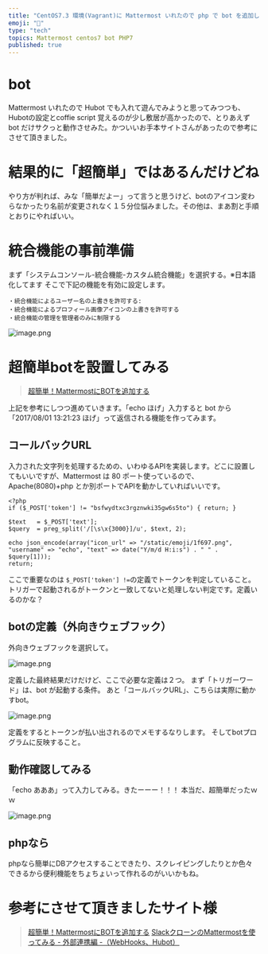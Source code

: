 ```yaml
---
title: "CentOS7.3 環境(Vagrant)に Mattermost いれたので php で bot を追加してみる（Outgoing WebHooks）　その１"
emoji: "📝"
type: "tech"
topics: Mattermost centos7 bot PHP7
published: true
---
```


# bot
Mattermost いれたので Hubot でも入れて遊んでみようと思ってみつつも、Hubotの設定とcoffie script 覚えるのが少し敷居が高かったので、とりあえず bot だけサクっと動作させみた。かついいお手本サイトさんがあったので参考にさせて頂きました。

# 結果的に「超簡単」ではあるんだけどね
やり方が判れば、みな「簡単だよー」って言うと思うけど、botのアイコン変わらなかったり名前が変更されなく１５分位悩みました。その他は、まあ割と手順とおりにやればいい。

# 統合機能の事前準備
まず「システムコンソール-統合機能-カスタム統合機能」を選択する。※日本語化してます
そこで下記の機能を有効に設定します。

```text:
・統合機能によるユーザー名の上書きを許可する:
・統合機能によるプロフィール画像アイコンの上書きを許可する
・統合機能の管理を管理者のみに制限する
```

![image.png](https://qiita-image-store.s3.amazonaws.com/0/44540/d1c8c12d-de82-46db-0272-601a3e4c68c5.png)

# 超簡単botを設置してみる

> [超簡単！MattermostにBOTを追加する](https://vivibit.net/mattermost_bot/)

上記を参考にしつつ進めていきます。「echo ほげ」入力すると bot から「2017/08/01 13:21:23 ほげ」って返信される機能を作ってみます。

## コールバックURL
入力された文字列を処理するための、いわゆるAPIを実装します。どこに設置してもいいですが、Mattermost は 80 ポート使っているので、Apache(8080)+php とか別ポートでAPIを動かしていればいいです。

```php:echo.php
<?php
if ($_POST['token'] != "bsfwydtxc3rgznwki35gw6s5to") { return; }
 
$text   = $_POST['text'];
$query  = preg_split('/[\s\x{3000}]/u', $text, 2);
 
echo json_encode(array("icon_url" => "/static/emoji/1f697.png", "username" => "echo", "text" => date("Y/m/d H:i:s") . " " . $query[1]));
return;
```

ここで重要なのは ```$_POST['token'] !=```の定義でトークンを判定していること。トリガーで起動されるがトークンと一致してないと処理しない判定です。定義いるのかな？


## botの定義（外向きウェブフック）
外向きウェブフックを選択して。

![image.png](https://qiita-image-store.s3.amazonaws.com/0/44540/20c6d7a6-5ae9-7f3c-4c43-8dfc0ce5e495.png)

定義した最終結果だけだけど、ここで必要な定義は２つ。
まず「トリガーワード」は、bot が起動する条件。
あと「コールバックURL」、こちらは実際に動かすbot。

![image.png](https://qiita-image-store.s3.amazonaws.com/0/44540/c888d191-6b8e-cd56-5f5f-cbea5fc00cc1.png)

定義をするとトークンが払い出されるのでメモするなりします。
そしてbotプログラムに反映すること。

## 動作確認してみる
「echo あああ」って入力してみる。きたーーー！！！
本当だ、超簡単だったｗｗ

![image.png](https://qiita-image-store.s3.amazonaws.com/0/44540/d5762919-75fa-25bc-c5a0-d14447620257.png)

## phpなら
phpなら簡単にDBアクセスすることできたり、スクレイピングしたりとか色々できるから便利機能をちょちょいって作れるのがいいかもね。

# 参考にさせて頂きましたサイト様
> [超簡単！MattermostにBOTを追加する](https://vivibit.net/mattermost_bot/)
> [SlackクローンのMattermostを使ってみる - 外部連携編 -（WebHooks、Hubot）](http://qiita.com/terukizm/items/4524249dd7f1298fdc06)







